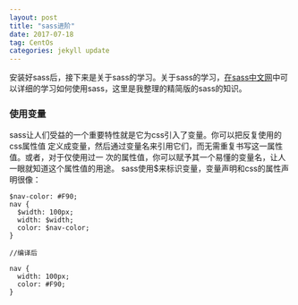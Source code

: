 ```yaml
---
layout: post
title: "sass进阶"
date: 2017-07-18
tag: CentOs
categories: jekyll update
---
```

安装好sass后，接下来是关于sass的学习。关于sass的学习，[在sass中文网](https://www.sass.hk/guide/)中可以详细的学习如何使用sass，这里是我整理的精简版的sass的知识。

### 使用变量
sass让人们受益的一个重要特性就是它为css引入了变量。你可以把反复使用的css属性值 定义成变量，然后通过变量名来引用它们，而无需重复书写这一属性值。或者，对于仅使用过一 次的属性值，你可以赋予其一个易懂的变量名，让人一眼就知道这个属性值的用途。
  sass使用$来标识变量，变量声明和css的属性声明很像：
  
```
$nav-color: #F90;
nav {
  $width: 100px;
  width: $width;
  color: $nav-color;
}

//编译后

nav {
  width: 100px;
  color: #F90;
}
```






